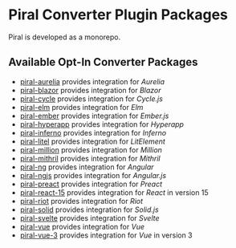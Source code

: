 # Piral Converter Plugin Packages

Piral is developed as a monorepo.

## Available Opt-In Converter Packages

- [piral-aurelia](./piral-aurelia/README.md) provides integration for *Aurelia*
- [piral-blazor](./piral-blazor/README.md) provides integration for *Blazor*
- [piral-cycle](./piral-cycle/README.md) provides integration for *Cycle.js*
- [piral-elm](./piral-elm/README.md) provides integration for *Elm*
- [piral-ember](./piral-ember/README.md) provides integration for *Ember.js*
- [piral-hyperapp](./piral-hyperapp/README.md) provides integration for *Hyperapp*
- [piral-inferno](./piral-inferno/README.md) provides integration for *Inferno*
- [piral-litel](./piral-litel/README.md) provides integration for *LitElement*
- [piral-million](./piral-million/README.md) provides integration for *Million*
- [piral-mithril](./piral-mithril/README.md) provides integration for *Mithril*
- [piral-ng](./piral-ng/README.md) provides integration for *Angular*
- [piral-ngjs](./piral-ngjs/README.md) provides integration for *Angular.js*
- [piral-preact](./piral-preact/README.md) provides integration for *Preact*
- [piral-react-15](./piral-react-15/README.md) provides integration for *React* in version 15
- [piral-riot](./piral-riot/README.md) provides integration for *Riot*
- [piral-solid](./piral-solid/README.md) provides integration for *Solid.js*
- [piral-svelte](./piral-svelte/README.md) provides integration for *Svelte*
- [piral-vue](./piral-vue/README.md) provides integration for *Vue*
- [piral-vue-3](./piral-vue-3/README.md) provides integration for *Vue* in version 3
